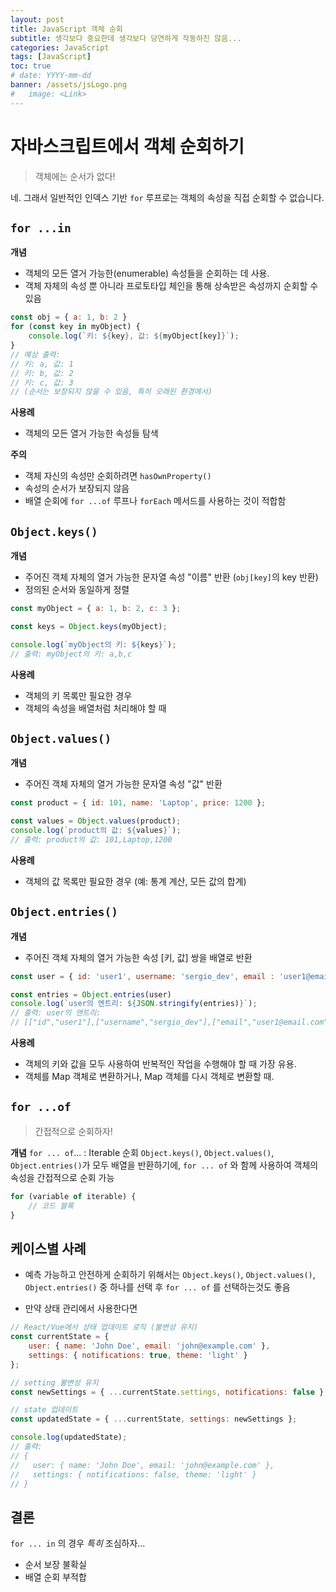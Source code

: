```yaml
---
layout: post
title: JavaScript 객체 순회
subtitle: 생각보다 중요한데 생각보다 당연하게 작동하진 않음...
categories: JavaScript
tags: [JavaScript]
toc: true
# date: YYYY-mm-dd
banner: /assets/jsLogo.png
#   image: <Link>
---
```


# 자바스크립트에서 객체 순회하기

> 객체에는 순서가 없다!

네. 그래서 일반적인 인덱스 기반 `for` 루프로는 객체의 속성을 직접 순회할 수 없습니다.

## `for ...in`

**개념** 
- 객체의 모든 열거 가능한(enumerable) 속성들을 순회하는 데 사용.
- 객체 자체의 속성 뿐 아니라 프로토타입 체인을 통해 상속받은 속성까지 순회할 수 있음

```js
const obj = { a: 1, b: 2 }
for (const key in myObject) {
    console.log(`키: ${key}, 값: ${myObject[key]}`);
}
// 예상 출력:
// 키: a, 값: 1
// 키: b, 값: 2
// 키: c, 값: 3
// (순서는 보장되지 않을 수 있음, 특히 오래된 환경에서)
```

**사용례**

- 객체의 모든 열거 가능한 속성들 탐색

**주의**

- 객체 자신의 속성만 순회하려면 `hasOwnProperty()`
- 속성의 순서가 보장되지 않음
- 배열 순회에 `for ...of` 루프나 `forEach` 메서드를 사용하는 것이 적합함

## `Object.keys()`

**개념** 
- 주어진 객체 자체의 열거 가능한 문자열 속성 "이름" 반환 (`obj[key]`의 key 반환)
- 정의된 순서와 동일하게 정렬

```js
const myObject = { a: 1, b: 2, c: 3 };

const keys = Object.keys(myObject);

console.log(`myObject의 키: ${keys}`); 
// 출력: myObject의 키: a,b,c
```

**사용례**
- 객체의 키 목록만 필요한 경우
- 객체의 속성을 배열처럼 처리해야 할 때


## `Object.values()`

**개념**
- 주어진 객체 자체의 열거 가능한 문자열 속성 "값" 반환

```js
const product = { id: 101, name: 'Laptop', price: 1200 };

const values = Object.values(product);
console.log(`product의 값: ${values}`); 
// 출력: product의 값: 101,Laptop,1200
```

**사용례**
- 객체의 값 목록만 필요한 경우 (예: 통계 계산, 모든 값의 합계)

## `Object.entries()`

**개념**
- 주어진 객체 자체의 열거 가능한 속성 [키, 값] 쌍을 배열로 반환

```js
const user = { id: 'user1', username: 'sergio_dev', email : 'user1@email.com' }

const entries = Object.entries(user)
console.log(`user의 엔트리: ${JSON.stringify(entries)}`);
// 출력: user의 엔트리: 
// [["id","user1"],["username","sergio_dev"],["email","user1@email.com"]]
```

**사용례**
- 객체의 키와 값을 모두 사용하여 반복적인 작업을 수행해야 할 때 가장 유용.
- 객체를 Map 객체로 변환하거나, Map 객체를 다시 객체로 변환할 때.


## `for ...of`
> 간접적으로 순회하자!

**개념**
`for ... of`... : Iterable  순회
`Object.keys()`, `Object.values()`, `Object.entries()`가 모두 배열을 반환하기에, `for ... of` 와 함께 사용하여 객체의 속성을 간접적으로 순회 가능


```js
for (variable of iterable) {
    // 코드 블록
}
```


## 케이스별 사례
- 예측 가능하고 안전하게 순회하기 위해서는 `Object.keys()`, `Object.values()`, `Object.entries()` 중 하나를 선택 후 `for ... of` 를 선택하는것도 좋음


- 만약 상태 관리에서 사용한다면

```js
// React/Vue에서 상태 업데이트 로직 (불변성 유지)
const currentState = {
    user: { name: 'John Doe', email: 'john@example.com' },
    settings: { notifications: true, theme: 'light' }
};

// setting 불변성 유지 
const newSettings = { ...currentState.settings, notifications: false }; 

// state 업데이트
const updatedState = { ...currentState, settings: newSettings };

console.log(updatedState);
// 출력:
// {
//   user: { name: 'John Doe', email: 'john@example.com' },
//   settings: { notifications: false, theme: 'light' }
// }
```


## 결론 

`for ... in` 의 경우 *특히* 조심하자...
- 순서 보장 불확실
- 배열 순회 부적합

